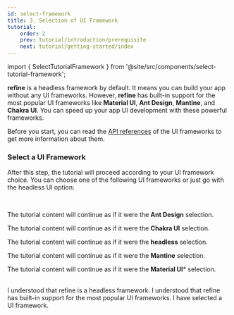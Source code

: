 ```yaml
---
id: select-framework
title: 3. Selection of UI Framework
tutorial:
    order: 2
    prev: tutorial/introduction/prerequisite
    next: tutorial/getting-started/index
---
```


import { SelectTutorialFramework } from '@site/src/components/select-tutorial-framework';

**refine** is a headless framework by default. It means you can build your app without any UI frameworks. However, **refine** has built-in support for the most popular UI frameworks like **Material UI**, **Ant Design**, **Mantine**, and **Chakra UI**. You can speed up your app UI development with these powerful frameworks.

Before you start, you can read the [API references](/docs/api-reference/general-concepts/) of the UI frameworks to get more information about them.

<h3>Select a UI Framework</h3>

After this step, the tutorial will proceed according to your UI framework choice. You can choose one of the following UI frameworks or just go with the headless UI option:

<SelectTutorialFramework />

<br/>

<UIConditional is="antd">

The tutorial content will continue as if it were the **Ant Design** selection.

</UIConditional>

<UIConditional is="chakra-ui">

The tutorial content will continue as if it were the **Chakra UI** selection.

</UIConditional>

<UIConditional is="headless">

The tutorial content will continue as if it were the **headless** selection.

</UIConditional>

<UIConditional is="mantine">

The tutorial content will continue as if it were the **Mantine** selection.

</UIConditional>

<UIConditional is="mui">

The tutorial content will continue as if it were the **Material UI*** selection.

</UIConditional>

<br/>

<Checklist>

<ChecklistItem id="select-framework">
I understood that refine is a headless framework.
</ChecklistItem>
<ChecklistItem id="select-framework-2">
I understood that refine has built-in support for the most popular UI frameworks.
</ChecklistItem>
<ChecklistItem id="select-framework-3">
I have selected a UI framework.
</ChecklistItem>

</Checklist>
